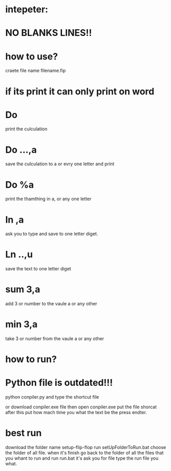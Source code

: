 # intepeter:

# NO BLANKS LINES!!

# how to use?

craete file name filename.fip

# if its print it can only print on word

# Do
print the culculation

# Do ...,a
save the culculation to a or evry one letter and print

# Do %a
print the thamthing in a, or any one letter

# In ,a
ask you to type and save to one letter diget.

# Ln ..,u

save the text to one letter diget

# sum 3,a

add 3 or number to the vaule a or any other

# min 3,a

take 3 or number from the vaule a or any other

        
# how to run?

# Python file is outdated!!!

python conpiler.py
and type the shortcut file

or download conpiler.exe file then open conpiler.exe put the file shorcat after this put how mach time you what the text be the press endter.


# best run

download the folder name setup-flip-flop run setUpFolderToRun.bat choose the folder of all file.
when it's finish go back to the folder of all the files that you whant to run and run run.bat it's ask you for file type the run file you what. 
